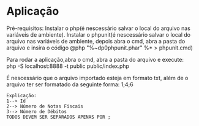# Aplicação 

Pré-requisitos:
Instalar o php(é nescessário salvar o local do arquivo nas variáveis de ambiente).
Instalar o phpunit(é nescessário salvar o local do arquivo nas variáveis de ambiente, depois abra o cmd, abra a pasta do arquivo e insira o código @php "%~dp0phpunit.phar" %* > phpunit.cmd)

Para rodar a aplicação,abra o cmd, abra a pasta do arquivo e execute:  
    php -S localhost:8888 -t public public/index.php

É nescessário que o arquivo importado esteja em formato txt, além de o arquivo ter ser formatado da seguinte forma:
    1;4;6

    Explicação:
    1--> Id
    2--> Número de Notas Fiscais
    3--> Número de Débitos
    TODOS DEVEM SER SEPARADOS APENAS POR ;

